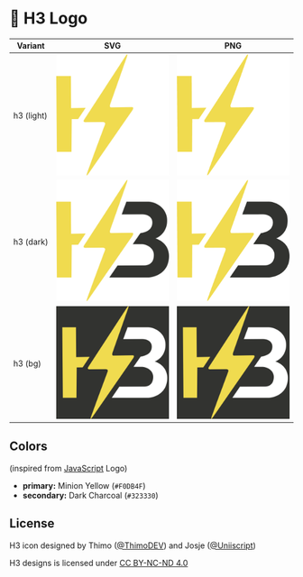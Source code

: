 # 🎨 H3 Logo

<div align="center">

| Variant         | SVG                                      | PNG                                     |
|-----------------|------------------------------------------|-----------------------------------------|
| h3 (light)      | [<img src="./icons/h3_light.svg" width="200">](./icons/h3_light.svg) | [<img src="./icons/h3_light.png" width="200">](./icons/h3_light.png) |
| h3 (dark)       | [<img src="./icons/h3_dark.svg" width="200">](./icons/h3_dark.svg)  | [<img src="./icons/h3_dark.png" width="200">](./icons/h3_dark.png)  |
| h3 (bg)         | [<img src="./icons/h3_bg.svg" width="200">](./icons/h3_bg.svg)    | [<img src="./icons/h3_bg.png" width="200">](./icons/h3_bg.png)    |

</div>


## Colors

(inspired from [JavaScript](https://www.schemecolor.com/javascript-logo-colors.php) Logo)

- **primary:** Minion Yellow (`#F0DB4F`)
- **secondary:** Dark Charcoal (`#323330`)

## License

H3 icon designed by Thimo ([@ThimoDEV](https://github.com/ThimoDEV)) and Josje ([@Uniiscript](https://github.com/Uniiscript))

<p xmlns:cc="http://creativecommons.org/ns#" xmlns:dct="http://purl.org/dc/terms/"><span property="dct:title">H3 designs</span> is licensed under <a href="https://creativecommons.org/licenses/by-nc-nd/4.0/?ref=chooser-v1" target="_blank" rel="license noopener noreferrer" style="display:inline-block;">CC BY-NC-ND 4.0<img style="height:22px!important;margin-left:3px;vertical-align:text-bottom;" src="https://mirrors.creativecommons.org/presskit/icons/cc.svg?ref=chooser-v1" alt=""><img style="height:22px!important;margin-left:3px;vertical-align:text-bottom;" src="https://mirrors.creativecommons.org/presskit/icons/by.svg?ref=chooser-v1" alt=""><img style="height:22px!important;margin-left:3px;vertical-align:text-bottom;" src="https://mirrors.creativecommons.org/presskit/icons/nc.svg?ref=chooser-v1" alt=""><img style="height:22px!important;margin-left:3px;vertical-align:text-bottom;" src="https://mirrors.creativecommons.org/presskit/icons/nd.svg?ref=chooser-v1" alt=""></a></p>
